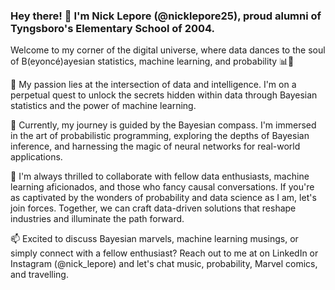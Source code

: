 ### Hey there! 👋 I'm Nick Lepore (@nicklepore25), proud alumni of Tyngsboro's Elementary School of 2004. 

Welcome to my corner of the digital universe, where data dances to the soul of B(eyoncé)ayesian statistics, machine learning, and probability 📊🤖

👀 My passion lies at the intersection of data and intelligence. I'm on a perpetual quest to unlock the secrets hidden within data through Bayesian statistics and the power of machine learning. 

🌱 Currently, my journey is guided by the Bayesian compass. I'm immersed in the art of probabilistic programming, exploring the depths of Bayesian inference, 
and harnessing the magic of neural networks for real-world applications. 

💞️ I'm always thrilled to collaborate with fellow data enthusiasts, machine learning aficionados, and those who fancy causal conversations. 
If you're as captivated by the wonders of probability and data science as I am, let's join forces. Together, we can craft data-driven 
solutions that reshape industries and illuminate the path forward.

📫 Excited to discuss Bayesian marvels, machine learning musings, or simply connect with a fellow enthusiast? 
Reach out to me at on LinkedIn or Instagram (@nick_lepore) and let's chat music, probability, Marvel comics, and travelling. 

<!---
nicklepore25/nicklepore25 is a ✨ special ✨ repository because its `README.md` (this file) appears on your GitHub profile.
You can click the Preview link to take a look at your changes.
--->
